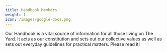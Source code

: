 ```yaml
---
title: Handbook Members
weight: 1
icon: /images/google-docs.png
---
```


Our Handbook is a vital source of information for all those living on The Yard. It acts as our constitution and sets out our collective values as well as sets out everyday guidelines for practical matters. Please read it!